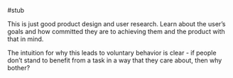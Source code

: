 #stub

This is just good product design and user research. Learn about the user’s goals and how committed they are to achieving them and the product with that in mind.

The intuition for why this leads to voluntary behavior is clear - if people don’t stand to benefit from a task in a way that they care about, then why bother?